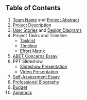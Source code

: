 ## Table of Contents

1. [Team Name](./Assignments/ProjectDescription.md) and [Project Abstract](./Assignments/ProjectAbstract.md)
2. [Project Description](./Assignments/ProjectDescription.md)
3. [User Stories](./Assignments/UserStories.md) and [Design Diagrams](./Assignments/DesignDiagrams.png)
4. Project Tasks and Timeline
   - [Tasklist](./Assignments/Tasklist.md)
   - [Timeline](./Assignments/Taskline.md)
   - [Effort Matrix](./Assignments/EffortMatrix.md)
5. [ABET Concerns Essay](...)
6. PPT Slideshow
   - [Slideshow Presentation](...)
   - [Video Presentation](...)
7. [Self-Assessment Essay](...)
8. [Professional Biography](...)
9. [Budget](...)
10. [Appendix](...)
